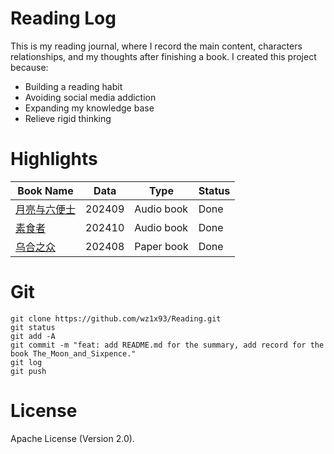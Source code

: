 # Reading Log
This is my reading journal, where I record the main content, characters relationships, and my thoughts after finishing a book. I created this project because:
- Building a reading habit
- Avoiding social media addiction
- Expanding my knowledge base
- Relieve rigid thinking

# Highlights
| Book Name | Data | Type | Status |
|---|---|---|---|
|[月亮与六便士](./2024/001.md)|202409|Audio book|Done|
|[素食者](./2024/002.md)|202410|Audio book|Done|
|[乌合之众](./2024/003.md)|202408|Paper book|Done|

# Git
```
git clone https://github.com/wz1x93/Reading.git
git status
git add -A
git commit -m "feat: add README.md for the summary, add record for the book The_Moon_and_Sixpence."
git log
git push
```
# License
Apache License (Version 2.0).
